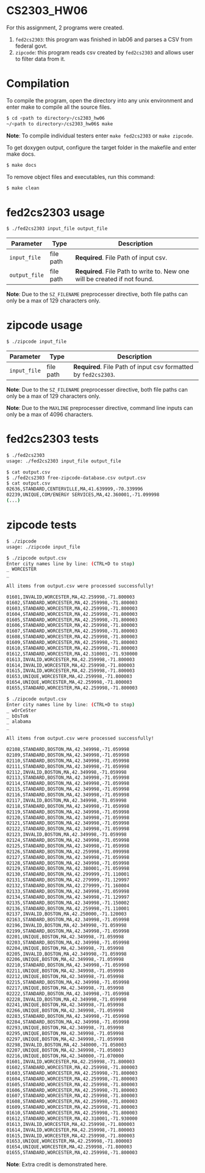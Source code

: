 # CS2303_HW06

For this assignment, 2 programs were created.
1. `fed2cs2303`: this program was finished in lab06 and parses a CSV from federal govt.
2. `zipcode`: this program reads csv created by `fed2cs2303` and allows user to filter data from it.

# Compilation 
To compile the program, open the directory into any unix environment and enter make to compile all the source files.
```sh
$ cd <path to directory>/cs2303_hw06
~/<path to directory>/cs2303_hw06$ make
```
**Note**: To compile individual testers enter `make fed2cs2303` or `make zipcode`.

To get doxygen output, configure the target folder in the makefile and enter make docs.
```sh
$ make docs
```

To remove object files and executables, run this command:
```sh
$ make clean
```

# fed2cs2303 usage
```sh
$ ./fed2cs2303 input_file output_file
```
| Parameter | Type   | Description |
| ---       | ---    | --- |
| `input_file`    | file path    | **Required**. File Path of input csv. |
| `output_file`    | file path    | **Required**. File Path to write to. New one will be created if not found. |

**Note**: Due to the `SZ_FILENAME` preprocesser directive, both file paths can only be a max of 129 characters only.

# zipcode usage
```sh
$ ./zipcode input_file
```

| Parameter | Type   | Description |
| ---       | ---    | --- |
| `input_file`    | file path    | **Required**. File Path of input csv formatted by `fed2cs2303`. |

**Note**: Due to the `SZ_FILENAME` preprocesser directive, both file paths can only be a max of 129 characters only.

**Note**: Due to the `MAXLINE` preprocesser directive, command line inputs can only be a max of 4096 characters. 

# fed2cs2303 tests
```sh
$ ./fed2cs2303 
usage: ./fed2cs2303 input_file output_file
```

```sh
$ cat output.csv
$ ./fed2cs2303 free-zipcode-database.csv output.csv
$ cat output.csv
02636,STANDARD,CENTERVILLE,MA,41.639999,-70.339996
02239,UNIQUE,COM/ENERGY SERVICES,MA,42.360001,-71.099998
(...)
```

# zipcode tests

```sh
$ ./zipcode 
usage: ./zipcode input_file
```

```sh
$ ./zipcode output.csv
Enter city names line by line: (CTRL+D to stop)
_ WORCESTER
_ 

All items from output.csv were processed successfully!

01601,INVALID,WORCESTER,MA,42.259998,-71.800003
01602,STANDARD,WORCESTER,MA,42.259998,-71.800003
01603,STANDARD,WORCESTER,MA,42.259998,-71.800003
01604,STANDARD,WORCESTER,MA,42.259998,-71.800003
01605,STANDARD,WORCESTER,MA,42.259998,-71.800003
01606,STANDARD,WORCESTER,MA,42.259998,-71.800003
01607,STANDARD,WORCESTER,MA,42.259998,-71.800003
01608,STANDARD,WORCESTER,MA,42.259998,-71.800003
01609,STANDARD,WORCESTER,MA,42.259998,-71.800003
01610,STANDARD,WORCESTER,MA,42.259998,-71.800003
01612,STANDARD,WORCESTER,MA,42.310001,-71.930000
01613,INVALID,WORCESTER,MA,42.259998,-71.800003
01614,INVALID,WORCESTER,MA,42.259998,-71.800003
01615,INVALID,WORCESTER,MA,42.259998,-71.800003
01653,UNIQUE,WORCESTER,MA,42.259998,-71.800003
01654,UNIQUE,WORCESTER,MA,42.259998,-71.800003
01655,STANDARD,WORCESTER,MA,42.259998,-71.800003
```

```sh
$ ./zipcode output.csv
Enter city names line by line: (CTRL+D to stop)
_ wOrCeSter
_ bOsToN
_ alabama
_ 

All items from output.csv were processed successfully!

02108,STANDARD,BOSTON,MA,42.349998,-71.059998
02109,STANDARD,BOSTON,MA,42.349998,-71.059998
02110,STANDARD,BOSTON,MA,42.349998,-71.059998
02111,STANDARD,BOSTON,MA,42.349998,-71.059998
02112,INVALID,BOSTON,MA,42.349998,-71.059998
02113,STANDARD,BOSTON,MA,42.349998,-71.059998
02114,STANDARD,BOSTON,MA,42.349998,-71.059998
02115,STANDARD,BOSTON,MA,42.349998,-71.059998
02116,STANDARD,BOSTON,MA,42.349998,-71.059998
02117,INVALID,BOSTON,MA,42.349998,-71.059998
02118,STANDARD,BOSTON,MA,42.349998,-71.059998
02119,STANDARD,BOSTON,MA,42.349998,-71.059998
02120,STANDARD,BOSTON,MA,42.349998,-71.059998
02121,STANDARD,BOSTON,MA,42.349998,-71.059998
02122,STANDARD,BOSTON,MA,42.349998,-71.059998
02123,INVALID,BOSTON,MA,42.349998,-71.059998
02124,STANDARD,BOSTON,MA,42.349998,-71.059998
02125,STANDARD,BOSTON,MA,42.349998,-71.059998
02126,STANDARD,BOSTON,MA,42.259998,-71.099998
02127,STANDARD,BOSTON,MA,42.349998,-71.059998
02128,STANDARD,BOSTON,MA,42.349998,-71.059998
02129,STANDARD,BOSTON,MA,42.380001,-71.059998
02130,STANDARD,BOSTON,MA,42.299999,-71.110001
02131,STANDARD,BOSTON,MA,42.279999,-71.129997
02132,STANDARD,BOSTON,MA,42.279999,-71.160004
02133,STANDARD,BOSTON,MA,42.349998,-71.059998
02134,STANDARD,BOSTON,MA,42.349998,-71.129997
02135,STANDARD,BOSTON,MA,42.349998,-71.150002
02136,STANDARD,BOSTON,MA,42.259998,-71.110001
02137,INVALID,BOSTON,MA,42.250000,-71.120003
02163,STANDARD,BOSTON,MA,42.349998,-71.059998
02196,INVALID,BOSTON,MA,42.349998,-71.059998
02199,STANDARD,BOSTON,MA,42.349998,-71.059998
02201,UNIQUE,BOSTON,MA,42.349998,-71.059998
02203,STANDARD,BOSTON,MA,42.349998,-71.059998
02204,UNIQUE,BOSTON,MA,42.349998,-71.059998
02205,INVALID,BOSTON,MA,42.349998,-71.059998
02206,UNIQUE,BOSTON,MA,42.349998,-71.059998
02210,STANDARD,BOSTON,MA,42.349998,-71.059998
02211,UNIQUE,BOSTON,MA,42.349998,-71.059998
02212,UNIQUE,BOSTON,MA,42.349998,-71.059998
02215,STANDARD,BOSTON,MA,42.349998,-71.059998
02217,UNIQUE,BOSTON,MA,42.349998,-71.059998
02222,STANDARD,BOSTON,MA,42.349998,-71.059998
02228,INVALID,BOSTON,MA,42.349998,-71.059998
02241,UNIQUE,BOSTON,MA,42.349998,-71.059998
02266,UNIQUE,BOSTON,MA,42.349998,-71.059998
02283,STANDARD,BOSTON,MA,42.349998,-71.059998
02284,STANDARD,BOSTON,MA,42.349998,-71.059998
02293,UNIQUE,BOSTON,MA,42.349998,-71.059998
02295,UNIQUE,BOSTON,MA,42.349998,-71.059998
02297,UNIQUE,BOSTON,MA,42.349998,-71.059998
02298,INVALID,BOSTON,MA,42.340000,-71.050003
02207,UNIQUE,BOSTON,MA,42.349998,-71.050003
02216,UNIQUE,BOSTON,MA,42.340000,-71.070000
01601,INVALID,WORCESTER,MA,42.259998,-71.800003
01602,STANDARD,WORCESTER,MA,42.259998,-71.800003
01603,STANDARD,WORCESTER,MA,42.259998,-71.800003
01604,STANDARD,WORCESTER,MA,42.259998,-71.800003
01605,STANDARD,WORCESTER,MA,42.259998,-71.800003
01606,STANDARD,WORCESTER,MA,42.259998,-71.800003
01607,STANDARD,WORCESTER,MA,42.259998,-71.800003
01608,STANDARD,WORCESTER,MA,42.259998,-71.800003
01609,STANDARD,WORCESTER,MA,42.259998,-71.800003
01610,STANDARD,WORCESTER,MA,42.259998,-71.800003
01612,STANDARD,WORCESTER,MA,42.310001,-71.930000
01613,INVALID,WORCESTER,MA,42.259998,-71.800003
01614,INVALID,WORCESTER,MA,42.259998,-71.800003
01615,INVALID,WORCESTER,MA,42.259998,-71.800003
01653,UNIQUE,WORCESTER,MA,42.259998,-71.800003
01654,UNIQUE,WORCESTER,MA,42.259998,-71.800003
01655,STANDARD,WORCESTER,MA,42.259998,-71.800003
```
**Note**: Extra credit is demonstrated here.

